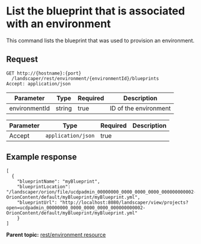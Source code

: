 # List the blueprint that is associated with an environment

This command lists the blueprint that was used to provision an environment.

## Request

```
GET http://{hostname}:{port}
  /landscaper/rest/environment/{environmentId}/blueprints
Accept: application/json

```

|Parameter|Type|Required|Description|
|---------|----|--------|-----------|
|environmentId|string|true|ID of the environment|

|Parameter|Type|Required|Description|
|---------|----|--------|-----------|
|Accept|`application/json`|true| |

## Example response

```
[
  {
    "blueprintName": "myBlueprint",
    "blueprintLocation": "/landscaper/orion/file/ucdpadmin_00000000_0000_0000_0000_000000000002-OrionContent/default/myBlueprint/myBlueprint.yml",
    "blueprintUrl": "http://localhost:8080/landscaper/view/projects?open=ucdpadmin_00000000_0000_0000_0000_000000000002-OrionContent/default/myBlueprint/myBlueprint.yml"
    }
]
```

**Parent topic:** [rest/environment resource](../../com.ibm.edt.api.doc/topics/rest_environment_.md)

